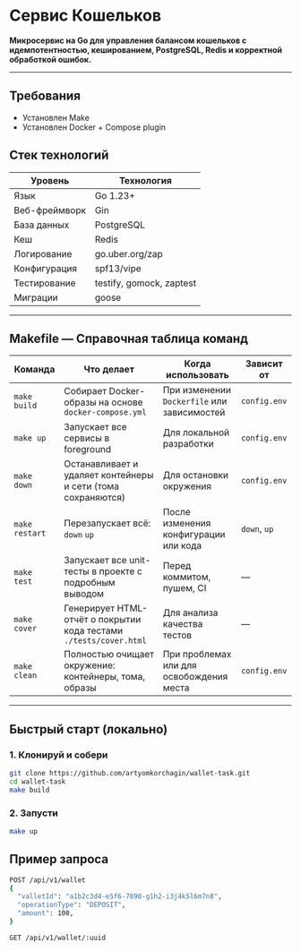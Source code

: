 # Сервис Кошельков
**Микросервис на Go для управления балансом кошельков с идемпотентностью, кешированием, PostgreSQL, Redis и корректной обработкой ошибок.**

---

## Требования
- Установлен Make
- Установлен Docker + Compose plugin


## Стек технологий

| Уровень         | Технология                     |
|----------------|--------------------------------|
| Язык           | Go 1.23+                       |
| Веб-фреймворк  | Gin     |
| База данных    | PostgreSQL       |
| Кеш            | Redis     |
| Логирование    | go.uber.org/zap             |
| Конфигурация   | spf13/vipe        |
| Тестирование   | testify, gomock, zaptest |
| Миграции       | goose |

---
## Makefile — Справочная таблица команд

| Команда       | Что делает                                                                 | Когда использовать                                  | Зависит от             |
|---------------|----------------------------------------------------------------------------|-----------------------------------------------------|------------------------|
| `make build`  | Собирает Docker-образы на основе `docker-compose.yml`                      | При изменении `Dockerfile` или зависимостей         | `config.env`           |
| `make up`     | Запускает все сервисы  в foreground                 | Для локальной разработки                            | `config.env`           |
| `make down`   | Останавливает и удаляет контейнеры и сети (тома сохраняются)               | Для остановки окружения                             | `config.env`           |
| `make restart`| Перезапускает всё: `down` `up`                                           | После изменения конфигурации или кода               | `down`, `up`           |
| `make test`   | Запускает все unit-тесты в проекте с подробным выводом               | Перед коммитом, пушем, CI                           | —                      |
| `make cover`  | Генерирует HTML-отчёт о покрытии кода тестами `./tests/cover.html`       | Для анализа качества тестов                         | —                      |
| `make clean`  | Полностью очищает окружение: контейнеры, тома, образы                      | При проблемах или для освобождения места             | `config.env`           |

---

## Быстрый старт (локально)

### 1. Клонируй и собери

```bash
git clone https://github.com/artyomkorchagin/wallet-task.git
cd wallet-task
make build
```
### 2. Запусти
```bash
make up
```

## Пример запроса
```bash
POST /api/v1/wallet
{
  "valletId": "a1b2c3d4-e5f6-7890-g1h2-i3j4k5l6m7n8",
  "operationType": "DEPOSIT",
  "amount": 100,
}
```
```bash
GET /api/v1/wallet/:uuid
```
